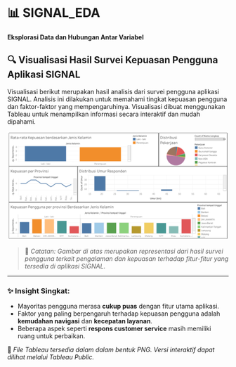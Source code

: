 # 📊 SIGNAL_EDA  
**Eksplorasi Data dan Hubungan Antar Variabel**

## 🔍 Visualisasi Hasil Survei Kepuasan Pengguna Aplikasi SIGNAL  

Visualisasi berikut merupakan hasil analisis dari survei pengguna aplikasi SIGNAL. Analisis ini dilakukan untuk memahami tingkat kepuasan pengguna dan faktor-faktor yang mempengaruhinya. Visualisasi dibuat menggunakan Tableau untuk menampilkan informasi secara interaktif dan mudah dipahami.

![Visualisasi Survei Kepuasan Pengguna Aplikasi SIGNAL](Survey%20Pengalaman%20dan%20Kepuasan%20Aplikasi%20SIGNAL.png)

> 📌 *Catatan: Gambar di atas merupakan representasi dari hasil survei pengguna terkait pengalaman dan kepuasan terhadap fitur-fitur yang tersedia di aplikasi SIGNAL.*

---

### ✨ Insight Singkat:
- Mayoritas pengguna merasa **cukup puas** dengan fitur utama aplikasi.
- Faktor yang paling berpengaruh terhadap kepuasan pengguna adalah **kemudahan navigasi** dan **kecepatan layanan**.
- Beberapa aspek seperti **respons customer service** masih memiliki ruang untuk perbaikan.

📁 *File Tableau tersedia dalam dalam bentuk PNG. Versi interaktif dapat dilihat melalui Tableau Public.*

